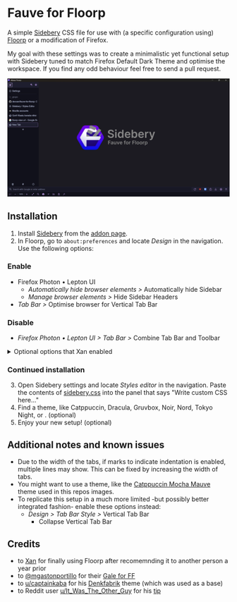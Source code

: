# Fauve for Floorp

A simple [Sidebery](https://github.com/mbnuqw/sidebery) CSS file for use with (a specific configuration using) [Floorp](https://floorp.app/) or a modification of Firefox.

My goal with these settings was to create a minimalistic yet functional setup
with Sidebery tuned to match Firefox Default Dark Theme and optimise the
workspace. If you find any odd behaviour feel free to send a pull request.

![Screenshot of the full browser with Sidebery opened and a Fauve for Firefox/Sidebery logo](images/thumbnail.png "Fauve for Floorp/Sidebery logo on top of Floorp with Sidebery panel enabled")

## Installation

1. Install [Sidebery](https://github.com/mbnuqw/sidebery/) from the [addon page](https://addons.mozilla.org/firefox/addon/sidebery/).
2. In Floorp, go to `about:preferences` and locate _Design_ in the navigation. Use the following options:

### Enable

- Firefox Photon • Lepton UI
  - _Automatically hide browser elements >_ Automatically hide Sidebar
  - _Manage browser elements >_ Hide Sidebar Headers
- _Tab Bar >_ Optimise browser for Vertical Tab Bar

### Disable

- _Firefox Photon • Lepton UI > Tab Bar >_ Combine Tab Bar and Toolbar
<details>

<summary>Optional options that Xan enabled</summary>

### Optional

- _Firefox Photon • Lepton UI_
  - _Lepton Settings >_ Use tweaked Proton design
  - _Automatically hide browser elements >_ Automatically hide back button
  - _Automatically hide browser elements >_ Automatically hide forward button
  - _Manage browser elements >_ Enable Lepton's context menu icons
- _Bookmarks Toolbar >_ Show the Bookmarks Toolbar at the bottom of Floorp
- _Navigation Bar >_ Show the Toolbar at the bottom of Floorp

</details>

### Continued installation

3. Open Sidebery settings and locate _Styles editor_ in the navigation. Paste the contents of [sidebery.css](sidebery.css) into the panel that says "Write custom CSS here..."
4. Find a theme, like Catppuccin, Dracula, Gruvbox, Noir, Nord, Tokyo Night, or . (optional)
5. Enjoy your new setup! (optional)

## Additional notes and known issues

- Due to the width of the tabs, if marks to indicate indentation is enabled, multiple lines may show. This can be fixed by increasing the width of tabs.
- You might want to use a theme, like the [Catppuccin Mocha Mauve](https://addons.mozilla.org/en-US/firefox/addon/catppuccin-mocha-mauve-git/) theme used in this repos images.
- To replicate this setup in a much more limited -but possibly better integrated fashion- enable these options instead:
  - _Design > Tab Bar Style >_ Vertical Tab Bar
    - Collapse Vertical Tab Bar


## Credits

- to [Xan](https://xan.lol/) for finally using Floorp after recomemnding it to another person a year prior
- to [@mgastonportillo](https://github.com/mgastonportillo) for their [Gale for FF](https://github.com/mgastonportillo/gale-for-ff)
- to [u/captainkaba](https://www.reddit.com/user/captainkaba/) for his [Denkfabrik](https://www.reddit.com/r/FirefoxCSS/comments/rqo5z6/some_people_asked_for_the_css_so_here_is_my_setup/) theme (which was used as a base)
- to Reddit user [u/It_Was_The_Other_Guy](https://www.reddit.com/user/It_Was_The_Other_Guy/) for his [tip](https://www.reddit.com/r/FirefoxCSS/comments/vzcqzn/comment/ig8a8ba/)